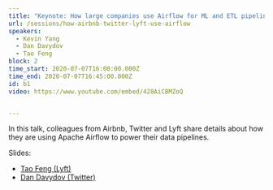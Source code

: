 ```yaml
---
title: "Keynote: How large companies use Airflow for ML and ETL pipelines"
url: /sessions/how-airbnb-twitter-lyft-use-airflow
speakers:
  - Kevin Yang
  - Dan Davydov
  - Tao Feng
block: 2
time_start: 2020-07-07T16:00:00.000Z
time_end: 2020-07-07T16:45:00.000Z
id: b1
video: https://www.youtube.com/embed/428AiCBMZoQ


---
```


In this talk, colleagues from Airbnb, Twitter and Lyft share details about how they are using Apache Airflow to power their data pipelines.
<!--more-->

Slides:
* [Tao Feng (Lyft)](https://www.slideshare.net/taofung/airflow-at-lyft-airflow-summit2020)
* [Dan Davydov (Twitter)](/slides/b1-Twitter-Dan.pdf)
